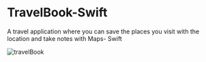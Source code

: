 # TravelBook-Swift
A travel application where you can save the places you visit with the location and take notes with Maps- Swift

![travelBook](https://user-images.githubusercontent.com/73107549/199339837-e6bf6f1a-9231-4536-8c63-41a63d375de0.jpg)
